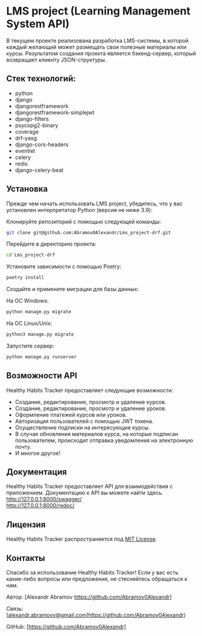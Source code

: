 # LMS project (Learning Management System API)

В текущем проекте реализована разработка LMS-системы, в которой каждый желающий может размещать свои полезные материалы 
или курсы. Результатом создания проекта является бэкенд-сервер, который возвращает клиенту JSON-структуры.


## Стек технологий:
   - python
   - django
   - djangorestframework
   - djangorestframework-simplejwt
   - django-filters
   - psycopg2-binary
   - coverage
   - drf-yasg
   - django-cors-headers
   - eventlet 
   - celery
   - redis
   - django-celery-beat


## Установка
Прежде чем начать использовать LMS project, убедитесь, что у вас установлен 
интерпретатор Python (версия не ниже 3.9):

Клонируйте репозиторий с помощью следующей команды:
   ```bash
   git clone git@github.com:Abramov0Alexandr/Lms_project-drf.git
   ```

Перейдите в директорию проекта:
   ```bash
   cd Lms_project-drf
   ```

Установите зависимости с помощью Poetry:

   ```bash
   poetry install
   ```

Создайте и примените миграции для базы данных:

На ОС Windows:
   ```bash
   python manage.py migrate
   ```

На ОС Linux/Unix:

   ```bash
   python3 manage.py migrate
   ```

Запустите сервер:
   ```bash
   python manage.py runserver
   ```


## Возможности API
Healthy Habits Tracker предоставляет следующие возможности:

- Создание, редактирование, просмотр и удаление курсов.
- Создание, редактирование, просмотр и удаление уроков.
- Оформление платежей курсов или уроков.
- Авторизация пользователей с помощью JWT токена.
- Осуществление подписки на интересующие курсы.
- В случае обновления материалов курса, на которые подписан пользователем, 
происходит отправка уведомления на электронную почту.
- И многое другое!
   

## Документация
Healthy Habits Tracker предоставляет API для взаимодействия с приложением. Документацию к API вы можете найти здесь.<br>
http://127.0.0.1:8000/swagger/ <br>
http://127.0.0.1:8000/redoc/

## Лицензия
Healthy Habits Tracker распространяется под [MIT License](https://opensource.org/licenses/MIT).


## Контакты

Спасибо за использование Healthy Habits Tracker! Если у вас есть какие-либо вопросы или предложения, не стесняйтесь обращаться к нам.

Автор: [Alexandr Abramov <https://github.com/Abramov0Alexandr>]

Связь: [alexandr.abramovv@gmail.com]https://github.com/Abramov0Alexandr)

GitHub: [https://github.com/Abramov0Alexandr]